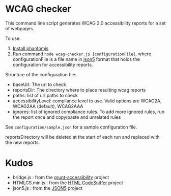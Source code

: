 # WCAG checker

This command line script generates WCAG 2.0 accessibility reports for a set of webpages.

To use:

1. [Install phantomjs](http://phantomjs.org/download.html)
2. Run command `node wcag-checker.js [configurationFile]`, where configurationFile is a file name in [json5](https://github.com/aseemk/json5) format that holds the configuration for accessibility reports.

Structure of the configuration file:

* baseUrl: The url to check
* reportsDir: The directory where to place resulting wcag reports
* paths: list of url paths to check
* accessibilityLevel: compliance level to use. Valid options are  WCAG2A, WCAG2AA (default), WCAG2AAA
* ignores: list of ignored compliance rules. To add more ignored rules, run the report once and copy/paste and unrelated rules

See `configuration/sample.json` for a sample configuration file.

reportsDirectory will be deleted at the start of each run and
replaced with the new reports.

# Kudos

* bridge.js : from the [grunt-accessibility](https://github.com/yargalot/grunt-accessibility) project
* HTMLCS.min.js : from the [HTML CodeSniffer](http://squizlabs.github.io/HTML_CodeSniffer/) project
* json5.js : from the [JSON5](https://github.com/aseemk/json5) project